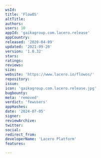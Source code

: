 ```yaml
---
wsId: 
title: 'FlowOS'
altTitle: 
authors: 
users: 10
appId: 'gaikagroup.com.lacero.release'
appCountry: 
released: '2020-04-09'
updated: '2021-09-20'
version: '1.0.32'
stars: 
ratings: 
reviews: 
size: 
website: 'https://www.lacero.io/flowos/'
repository: 
issue: 
icon: 'gaikagroup.com.lacero.release.jpg'
bugbounty: 
meta: 'removed'
verdict: 'fewusers'
appHashes: 
date: '2024-07-05'
signer: 
reviewArchive: 
twitter: 
social: 
redirect_from: 
developerName: 'Lacero Platform'
features: 

---
```


